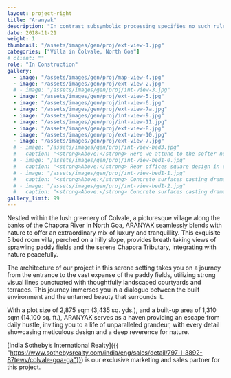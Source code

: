 ```yaml
---
layout: project-right
title: "Aranyak"
description: "In contrast subsymbolic processing specifies no such rules a priori and relies on emergent properties of processing units"
date: 2018-11-21
weight: 1
thumbnail: "/assets/images/gen/proj/ext-view-1.jpg"
categories: ["Villa in Colvale, North Goa"]
# client: ""
role: "In Construction"
gallery:
  - image: "/assets/images/gen/proj/map-view-4.jpg"
  - image: "/assets/images/gen/proj/ext-view-2.jpg"
  # - image: "/assets/images/gen/proj/int-view-3.jpg"
  - image: "/assets/images/gen/proj/ext-view-5.jpg"
  - image: "/assets/images/gen/proj/int-view-6.jpg"
  - image: "/assets/images/gen/proj/ext-view-7a.jpg"
  - image: "/assets/images/gen/proj/int-view-9.jpg"
  - image: "/assets/images/gen/proj/int-view-11.jpg"
  - image: "/assets/images/gen/proj/ext-view-8.jpg"
  - image: "/assets/images/gen/proj/ext-view-10.jpg"
  - image: "/assets/images/gen/proj/ext-view-7.jpg"
  # - image: "/assets/images/gen/proj/int-view-bed3.jpg"
  #   caption: "<strong>Above:</strong> Here we attune to the softer notes of our inner self. We dream, often while awake."
  # - image: "/assets/images/gen/proj/int-view-bed1-0.jpg"
  #   caption: "<strong>Above:</strong> Rear offices square design in contrast"
  # - image: "/assets/images/gen/proj/int-view-bed1-1.jpg"
  #   caption: "<strong>Above:</strong> Concrete surfaces casting dramatic shadows"
  # - image: "/assets/images/gen/proj/int-view-bed1-2.jpg"
  #   caption: "<strong>Above:</strong> Concrete surfaces casting dramatic shadows"
gallery_limit: 99
---
```


Nestled within the lush greenery of Colvale, a picturesque village along the banks of the Chapora River in North Goa, ARANYAK seamlessly blends with nature to offer an extraordinary mix of luxury and tranquillity. This exquisite 5 bed room villa, perched on a hilly slope, provides breath taking views of sprawling paddy fields and the serene Chapora Tributary, integrating with nature peacefully.

The architecture of our project in this serene setting takes you on a journey from the entrance to the vast expanse of the paddy fields, utilizing strong visual lines punctuated with thoughtfully landscaped courtyards and terraces. This journey immerses you in a dialogue between the built environment and the untamed beauty that surrounds it.

With a plot size of 2,875 sqm (3,435 sq. yds.), and a built-up area of 1,310 sqm (14,100 sq. ft.), ARANYAK serves as a haven providing an escape from daily hustle, inviting you to a life of unparalleled grandeur, with every detail showcasing meticulous design and a deep reverence for nature.

[India Sotheby’s International Realty]({{ "https://www.sothebysrealty.com/india/eng/sales/detail/797-l-3892-87tewv/colvale-goa-ga"}}) is our exclusive marketing and sales partner for this project.

<!--
As one enters the property, they are greeted by the remnants of the ancient Sahyadri mountain range, older than the Himalayas, stretching its fingers until they recede under the lush paddy fields. It is on one such piece of land that we are building a house – a home that is expansive, merging peacefully with the untamed natural beauty that envelops it while integrating state-of-the-art technology for elevated living.

The design of this home leverages the natural terrain, seamlessly integrating the various levels of the house with the contours of the land. The structure extends out from a lush food forest, establishing a gradual descent to the fields that lie ahead. This gentle transition from the built environment to the natural landscape creates a harmonious dialogue between the two, immersing the residents in the beauty of their surroundings.

As one moves through the property, they are taken on a journey of discovery, with each step revealing a new aspect of the architecture or the landscape. The use of locally sourced stone in the construction anchors the building to its context, while the generous use of glass and open spaces allows for an uninterrupted flow between the indoors and the outdoors.

The landscaped courtyards and terraces serve as extensions of the living spaces, providing ample opportunities for the residents to engage with nature. These outdoor areas are designed to be functional yet aesthetically pleasing, with carefully selected plants and water features that create a sense of tranquility and rejuvenation.

As the journey through the property culminates at the edge of the paddy fields, one is left with a sense of having traversed through a series of carefully curated experiences – from the solidity of the mountain to the serenity of the fields, with the architecture serving as a bridge between the two. It is this seamless integration of the built and the natural that makes this project truly unique, offering a living experience that is both grounded and elevated, intimate yet expansive, and deeply connected to the essence of its location in Colvale.

For more details about this project, [contact us]({{ "/contact/" | relative_url }}) -->
